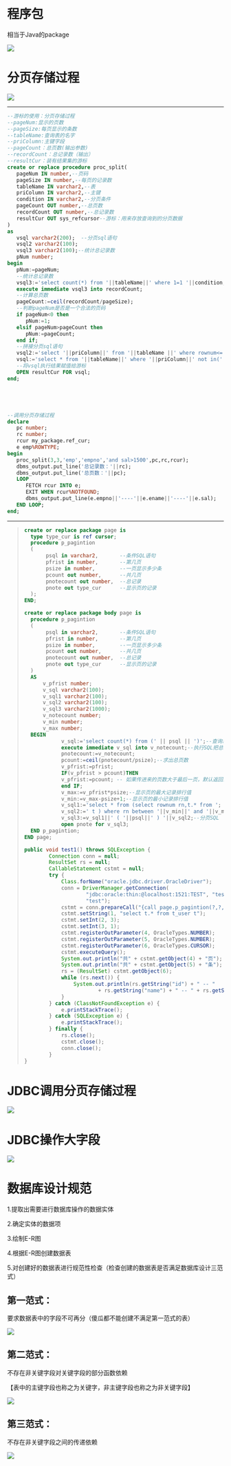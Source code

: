 # 程序包

相当于Java的package

![](img/5-1.png)

# 分页存储过程

![](img/5-2.png)

---

```sql
--游标的使用：分页存储过程
--pageNum:显示的页数
--pageSize:每页显示的条数
--tableName:查询表的名字
--priColumn:主键字段
--pageCount：总页数(输出参数)
--recordCount：总记录数（输出）
--resultCur：装有结果集的游标
create or replace procedure proc_split(
   pageNum IN number,--页码
   pageSize IN number,--每页的记录数
   tableName IN varchar2,--表
   priColumn IN varchar2,--主键 
   condition IN varchar2,--分页条件
   pageCount OUT number,--总页数
   recordCount OUT number,--总记录数
   resultCur OUT sys_refcursor--游标：用来存放查询到的分页数据
)  
as
   vsql varchar2(200);  --分页sql语句
   vsql2 varchar2(100); 
   vsql3 varchar2(100);--统计总记录数
   pNum number;
begin
   pNum:=pageNum;
   --统计总记录数
   vsql3:='select count(*) from '||tableName||' where 1=1 '||condition;
   execute immediate vsql3 into recordCount;
   --计算总页数
   pageCount:=ceil(recordCount/pageSize);
   --判断pageNum是否是一个合法的页码
   if pageNum<0 then
      pNum:=1;
   elsif pageNum>pageCount then
      pNum:=pageCount;
   end if;
   --拼接分页sql语句
   vsql2:='select '||priColumn||' from '||tableName ||' where rownum<='||pageSize*(pNum-1)||' '||condition;
   vsql:='select * from '||tableName||' where '||priColumn||' not in('||vsql2||') and rownum<='||pageSize||' '||condition;
   --将vsql执行结果赋值给游标
   OPEN resultCur FOR vsql;
end;





--调用分页存储过程
declare
   pc number;
   rc number;
   rcur my_package.ref_cur;
   e emp%ROWTYPE;
begin
   proc_split(3,3,'emp','empno','and sal>1500',pc,rc,rcur);
   dbms_output.put_line('总记录数：'||rc);
   dbms_output.put_line('总页数：'||pc);
   LOOP
      FETCH rcur INTO e;
      EXIT WHEN rcur%NOTFOUND;
      dbms_output.put_line(e.empno||'----'||e.ename||'----'||e.sal);
   END LOOP;
end;
```

---

> ```sql
> create or replace package page is 
> 	type type_cur is ref cursor;   
> 	procedure p_pagintion   
> 	(   
>        psql in varchar2,       --条件SQL语句  
>        pfrist in number,       --第几页  
>        psize in number,        --一页显示多少条  
>        pcount out number,      --共几页  
>        pnotecount out number,  --总记录  
>        pnote out type_cur      --显示页的记录  
> 	);   
> END;   
> 
> create or replace package body page is    
> 	procedure p_pagintion   
> 	(   
>        psql in varchar2,       --条件SQL语句  
>        pfrist in number,       --第几页  
>        psize in number,        --一页显示多少条  
>        pcount out number,      --共几页  
>        pnotecount out number,  --总记录  
>        pnote out type_cur      --显示页的记录  
> 	)    
> 	AS   
> 		v_pfrist number;   
> 		v_sql varchar2(100);   
> 		v_sql1 varchar2(100);   
> 		v_sql2 varchar2(100);   
> 		v_sql3 varchar2(1000);   
> 		v_notecount number;   
> 		v_min number;   
> 		v_max number;   
> 	BEGIN   
>             v_sql:='select count(*) from (' || psql || ')';--查询总记录的SQL   
>             execute immediate v_sql into v_notecount;--执行SQL把总记录结果得到  
>             pnotecount:=v_notecount;   
>             pcount:=ceil(pnotecount/psize);--求出总页数  
>             v_pfrist:=pfrist;   
>             IF(v_pfrist > pcount)THEN   
>             v_pfrist:=pcount; -- 如果传进来的页数大于最后一页，默认返回最后一页数据  
>             end IF;   
>             v_max:=v_pfrist*psize;--显示页的最大记录排行值  
>             v_min:=v_max-psize+1;--显示页的最小记录排行值  
>             v_sql1:='select * from (select rownum rn,t.* from ';   
>             v_sql2:=' t ) where rn between '||v_min||' and '||v_max;   
>             v_sql3:=v_sql1||' ( '||psql||' ) '||v_sql2;--分页SQL   
>             open pnote for v_sql3;   
> 	END p_pagintion;   
> END page;
> ```
>
> ```java
> public void test1() throws SQLException {   
>         Connection conn = null;   
>         ResultSet rs = null;   
>         CallableStatement cstmt = null;   
>         try {   
>             Class.forName("oracle.jdbc.driver.OracleDriver");   
>             conn = DriverManager.getConnection(   
>                     "jdbc:oracle:thin:@localhost:1521:TEST", "test",   
>                     "test");   
>             cstmt = conn.prepareCall("{call page.p_pagintion(?,?,?,?,?,?)}");   
>             cstmt.setString(1, "select t.* from t_user t");   
>             cstmt.setInt(2, 3);   
>             cstmt.setInt(3, 1);   
>             cstmt.registerOutParameter(4, OracleTypes.NUMBER);   
>             cstmt.registerOutParameter(5, OracleTypes.NUMBER);   
>             cstmt.registerOutParameter(6, OracleTypes.CURSOR);   
>             cstmt.executeQuery();   
>             System.out.println("共" + cstmt.getObject(4) + "页");   
>             System.out.println("共" + cstmt.getObject(5) + "条");   
>             rs = (ResultSet) cstmt.getObject(6);   
>             while (rs.next()) {   
>                 System.out.println(rs.getString("id") + " -- "  
>                         + rs.getString("name") + " -- " + rs.getString("age"));   
>             }   
>         } catch (ClassNotFoundException e) {   
>             e.printStackTrace();   
>         } catch (SQLException e) {   
>             e.printStackTrace();   
>         } finally {   
>             rs.close();   
>             cstmt.close();   
>             conn.close();   
>         }   
> }  
> ```

# JDBC调用分页存储过程

![](img/5-3.png)

# JDBC操作大字段

![](img/5-4.png)

# 数据库设计规范

1.提取出需要进行数据库操作的数据实体

2.确定实体的数据项

3.绘制E-R图

4.根据E-R图创建数据表

5.对创建好的数据表进行规范性检查（检查创建的数据表是否满足数据库设计三范式）

## **第一范式：**

要求数据表中的字段不可再分（傻瓜都不能创建不满足第一范式的表）

![](img/5-5.png)

## 第二范式：

不存在非关键字段对关键字段的部分函数依赖

【表中的主键字段也称之为关键字，非主键字段也称之为非关键字段】

![](img/5-6.png)

## 第三范式：

不存在非关键字段之间的传递依赖

![](img/5-7.png)